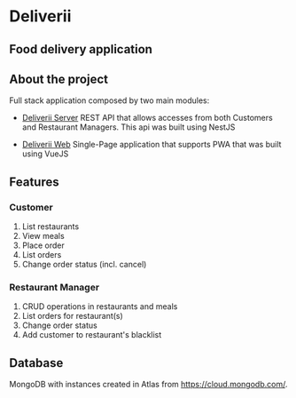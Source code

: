 # Deliverii 
## Food delivery application 
## About the project 
Full stack application composed by two main modules:
- [Deliverii Server](deliverii-server/README.md)
REST API that allows accesses from both Customers and Restaurant Managers.
This api was built using NestJS

- [Deliverii Web](deliverii-web/README.md)
Single-Page application that supports PWA that was built using VueJS

## Features
### Customer
1. List restaurants
2. View meals 
3. Place order
5. List orders
4. Change order status (incl. cancel)

### Restaurant Manager
1. CRUD operations in restaurants and meals
2. List orders for restaurant(s)
3. Change order status
4. Add customer to restaurant's blacklist 

## Database
MongoDB with instances created in Atlas from https://cloud.mongodb.com/.
